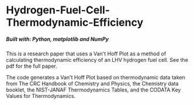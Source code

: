 # Hydrogen-Fuel-Cell-Thermodynamic-Efficiency

##### Built with: Python, matplotlib and NumPy

This is a research paper that uses a Van't Hoff Plot as a method of calculating thermodynamic efficiency of an LHV hydrogen fuel cell. See the pdf for the full paper.

The code generates a Van't Hoff Plot based on thermodynamic data taken from The CRC Handbook of Chemistry and Physics, the Chemistry data booklet, the NIST-JANAF Thermodynamics Tables, and the CODATA Key Values for Thermodynamics. 
